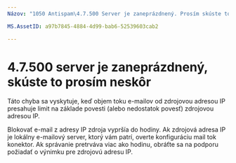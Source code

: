```yaml
---
Názov: "1050 Antispam\4.7.500 Server je zaneprázdnený. Prosím skúste to znova neskôr od [XXX.XXX.XXX.XXX] "ms.author: chrisda Autor: chrisda manažér: serdars ms.date: 9/28/2018 ms.audience: ITPro ms.topic: článok roboty: NOINDEX, NOFOLLOW localization_priority: prioritné

MS.AssetID: a97b7845-4884-4d99-bab6-52539603cab2

---
```




# <a name="47500-server-busy-please-try-again-later"></a>4.7.500 server je zaneprázdnený, skúste to prosím neskôr

Táto chyba sa vyskytuje, keď objem toku e-mailov od zdrojovou adresou IP presahuje limit na základe povesti (alebo nedostatok povesť) zdrojovou adresou IP.
  
Blokovať e-mail z adresy IP zdroja vypršía do hodiny. Ak zdrojová adresa IP je lokálny e-mailový server, ktorý vám patrí, overte konfiguráciu mail tok konektor. Ak správanie pretrváva viac ako hodinu, obráťte sa na podporu požiadať o výnimku pre zdrojovú adresu IP.
  

